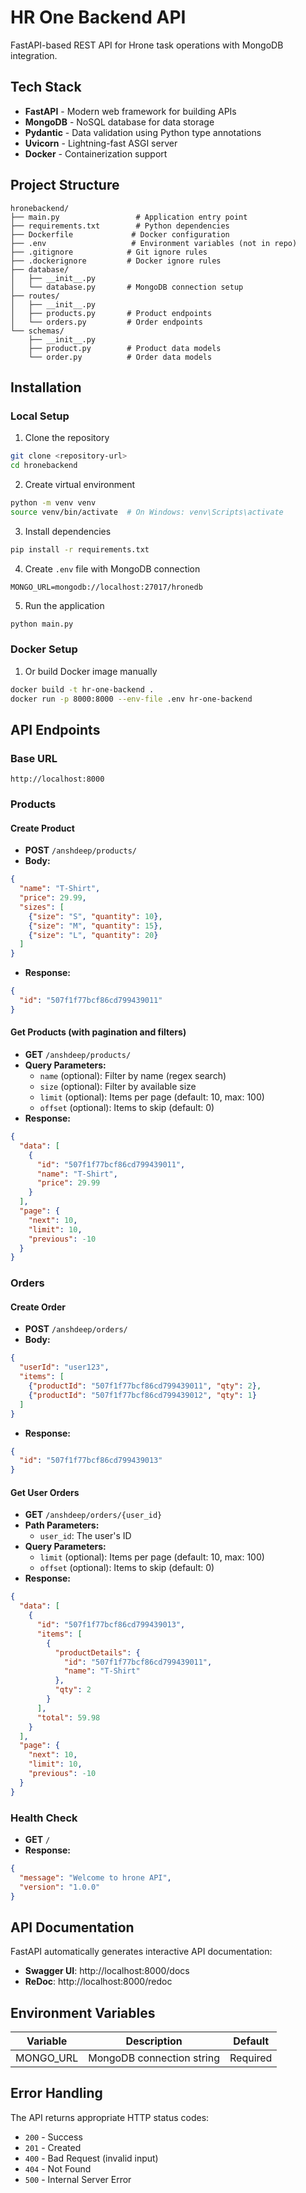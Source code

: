 # HR One Backend API

FastAPI-based REST API for Hrone task  operations with MongoDB integration.

## Tech Stack

- **FastAPI** - Modern web framework for building APIs
- **MongoDB** - NoSQL database for data storage
- **Pydantic** - Data validation using Python type annotations
- **Uvicorn** - Lightning-fast ASGI server
- **Docker** - Containerization support

## Project Structure

```
hronebackend/
├── main.py                 # Application entry point
├── requirements.txt        # Python dependencies
├── Dockerfile             # Docker configuration
├── .env                   # Environment variables (not in repo)
├── .gitignore            # Git ignore rules
├── .dockerignore         # Docker ignore rules
├── database/
│   ├── __init__.py
│   └── database.py       # MongoDB connection setup
├── routes/
│   ├── __init__.py
│   ├── products.py       # Product endpoints
│   └── orders.py         # Order endpoints
└── schemas/
    ├── __init__.py
    ├── product.py        # Product data models
    └── order.py          # Order data models
```

## Installation

### Local Setup

1. Clone the repository
```bash
git clone <repository-url>
cd hronebackend
```

2. Create virtual environment
```bash
python -m venv venv
source venv/bin/activate  # On Windows: venv\Scripts\activate
```

3. Install dependencies
```bash
pip install -r requirements.txt
```

4. Create `.env` file with MongoDB connection
```env
MONGO_URL=mongodb://localhost:27017/hronedb
```

5. Run the application
```bash
python main.py
```

### Docker Setup


1. Or build Docker image manually
```bash
docker build -t hr-one-backend .
docker run -p 8000:8000 --env-file .env hr-one-backend
```

## API Endpoints

### Base URL
```
http://localhost:8000
```

### Products

#### Create Product
- **POST** `/anshdeep/products/`
- **Body:**
```json
{
  "name": "T-Shirt",
  "price": 29.99,
  "sizes": [
    {"size": "S", "quantity": 10},
    {"size": "M", "quantity": 15},
    {"size": "L", "quantity": 20}
  ]
}
```
- **Response:**
```json
{
  "id": "507f1f77bcf86cd799439011"
}
```

#### Get Products (with pagination and filters)
- **GET** `/anshdeep/products/`
- **Query Parameters:**
  - `name` (optional): Filter by name (regex search)
  - `size` (optional): Filter by available size
  - `limit` (optional): Items per page (default: 10, max: 100)
  - `offset` (optional): Items to skip (default: 0)
- **Response:**
```json
{
  "data": [
    {
      "id": "507f1f77bcf86cd799439011",
      "name": "T-Shirt",
      "price": 29.99
    }
  ],
  "page": {
    "next": 10,
    "limit": 10,
    "previous": -10
  }
}
```

### Orders

#### Create Order
- **POST** `/anshdeep/orders/`
- **Body:**
```json
{
  "userId": "user123",
  "items": [
    {"productId": "507f1f77bcf86cd799439011", "qty": 2},
    {"productId": "507f1f77bcf86cd799439012", "qty": 1}
  ]
}
```
- **Response:**
```json
{
  "id": "507f1f77bcf86cd799439013"
}
```

#### Get User Orders
- **GET** `/anshdeep/orders/{user_id}`
- **Path Parameters:**
  - `user_id`: The user's ID
- **Query Parameters:**
  - `limit` (optional): Items per page (default: 10, max: 100)
  - `offset` (optional): Items to skip (default: 0)
- **Response:**
```json
{
  "data": [
    {
      "id": "507f1f77bcf86cd799439013",
      "items": [
        {
          "productDetails": {
            "id": "507f1f77bcf86cd799439011",
            "name": "T-Shirt"
          },
          "qty": 2
        }
      ],
      "total": 59.98
    }
  ],
  "page": {
    "next": 10,
    "limit": 10,
    "previous": -10
  }
}
```

### Health Check
- **GET** `/`
- **Response:**
```json
{
  "message": "Welcome to hrone API",
  "version": "1.0.0"
}
```

## API Documentation

FastAPI automatically generates interactive API documentation:

- **Swagger UI**: http://localhost:8000/docs
- **ReDoc**: http://localhost:8000/redoc

## Environment Variables

| Variable | Description | Default |
|----------|-------------|---------|
| MONGO_URL | MongoDB connection string | Required |



## Error Handling

The API returns appropriate HTTP status codes:

- `200` - Success
- `201` - Created
- `400` - Bad Request (invalid input)
- `404` - Not Found
- `500` - Internal Server Error
